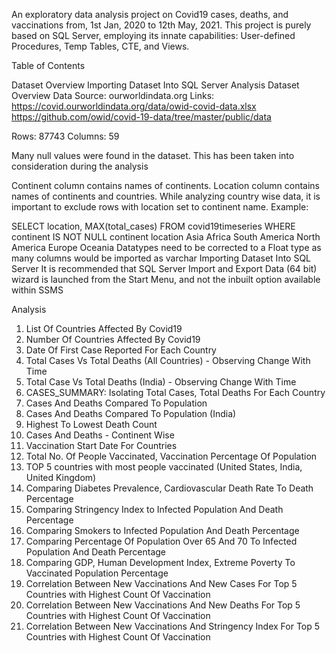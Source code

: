 An exploratory data analysis project on Covid19 cases, deaths, and vaccinations from, 1st Jan, 2020 to 12th May, 2021. This project is purely based on SQL Server, employing its innate capabilities: User-defined Procedures, Temp Tables, CTE, and Views.

Table of Contents

Dataset Overview
Importing Dataset Into SQL Server
Analysis
Dataset Overview
Data Source: ourworldindata.org Links: https://covid.ourworldindata.org/data/owid-covid-data.xlsx https://github.com/owid/covid-19-data/tree/master/public/data

Rows: 87743 Columns: 59

Many null values were found in the dataset. This has been taken into consideration during the analysis

Continent column contains names of continents. Location column contains names of continents and countries. While analyzing country wise data, it is important to exclude rows with location set to continent name. Example:

SELECT location, MAX(total_cases)
FROM covid19timeseries
WHERE continent IS NOT NULL
continent	location
Asia
Africa
South America
North America
Europe
Oceania
Datatypes need to be corrected to a Float type as many columns would be imported as varchar
Importing Dataset Into SQL Server
It is recommended that SQL Server Import and Export Data (64 bit) wizard is launched from the Start Menu, and not the inbuilt option available within SSMS

Analysis

1) List Of Countries Affected By Covid19
2) Number Of Countries Affected By Covid19
3) Date Of First Case Reported For Each Country
4) Total Cases Vs Total Deaths (All Countries) - Observing Change With Time
5) Total Case Vs Total Deaths (India) - Observing Change With Time
6) CASES_SUMMARY: Isolating Total Cases, Total Deaths For Each Country
7) Cases And Deaths Compared To Population
8) Cases And Deaths Compared To Population (India)
9) Highest To Lowest Death Count
10) Cases And Deaths - Continent Wise
11) Vaccination Start Date For Countries
12) Total No. Of People Vaccinated, Vaccination Percentage Of Population
13) TOP 5 countries with most people vaccinated (United States, India, United Kingdom)
14) Comparing Diabetes Prevalence, Cardiovascular Death Rate To Death Percentage
15) Comparing Stringency Index to Infected Population And Death Percentage
16) Comparing Smokers to Infected Population And Death Percentage
17) Comparing Percentage Of Population Over 65 And 70 To Infected Population And Death Percentage
18) Comparing GDP, Human Development Index, Extreme Poverty To Vaccinated Population Percentage
19) Correlation Between New Vaccinations And New Cases For Top 5 Countries with Highest Count Of Vaccination
20) Correlation Between New Vaccinations And New Deaths For Top 5 Countries with Highest Count Of Vaccination
21) Correlation Between New Vaccinations And Stringency Index For Top 5 Countries with Highest Count Of Vaccination
